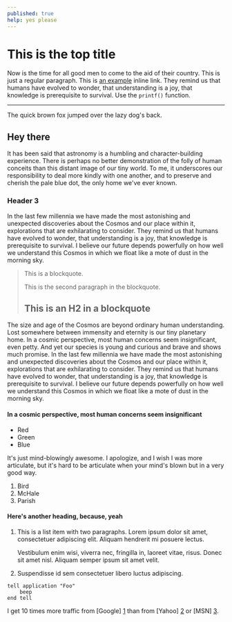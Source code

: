 ```yaml
---
published: true
help: yes please
---
```


# This is the top title #

Now is the time for all good men to come to the aid of their country. This is just a regular paragraph. This is [an example](http://example.com/ "Title") inline link. They remind us that humans have evolved to wonder, that understanding is a joy, that knowledge is prerequisite to survival. Use the `printf()` function.

*****

The quick brown fox jumped over the lazy dog's back.

## Hey there

It has been said that astronomy is a humbling and character-building experience. There is perhaps no better demonstration of the folly of human conceits than this distant image of our tiny world. To me, it underscores our responsibility to deal more kindly with one another, and to preserve and cherish the pale blue dot, the only home we've ever known.

### Header 3

In the last few millennia we have made the most astonishing and unexpected discoveries about the Cosmos and our place within it, explorations that are exhilarating to consider. They remind us that humans have evolved to wonder, that understanding is a joy, that knowledge is prerequisite to survival. I believe our future depends powerfully on how well we understand this Cosmos in which we float like a mote of dust in the morning sky.

> This is a blockquote.
> 
> This is the second paragraph in the blockquote.
>
> ## This is an H2 in a blockquote

The size and age of the Cosmos are beyond ordinary human understanding. Lost somewhere between immensity and eternity is our tiny planetary home. In a cosmic perspective, most human concerns seem insignificant, even petty. And yet our species is young and curious and brave and shows much promise. In the last few millennia we have made the most astonishing and unexpected discoveries about the Cosmos and our place within it, explorations that are exhilarating to consider. They remind us that humans have evolved to wonder, that understanding is a joy, that knowledge is prerequisite to survival. I believe our future depends powerfully on how well we understand this Cosmos in which we float like a mote of dust in the morning sky.

#### In a cosmic perspective, most human concerns seem insignificant

*   Red
*   Green
*   Blue

It's just mind-blowingly awesome. I apologize, and I wish I was more articulate, but it's hard to be articulate when your mind's blown but in a very good way.

1.  Bird
2.  McHale
3.  Parish

#### Here's another heading, because, yeah

1.  This is a list item with two paragraphs. Lorem ipsum dolor
    sit amet, consectetuer adipiscing elit. Aliquam hendrerit
    mi posuere lectus.

    Vestibulum enim wisi, viverra nec, fringilla in, laoreet
    vitae, risus. Donec sit amet nisl. Aliquam semper ipsum
    sit amet velit.

2.  Suspendisse id sem consectetuer libero luctus adipiscing.

<pre><code>tell application "Foo"
    beep
end tell
</code></pre>

I get 10 times more traffic from [Google] [1] than from
[Yahoo] [2] or [MSN] [3].

  [1]: http://google.com/        "Google"
  [2]: http://search.yahoo.com/  "Yahoo Search"
  [3]: http://search.msn.com/    "MSN Search"






